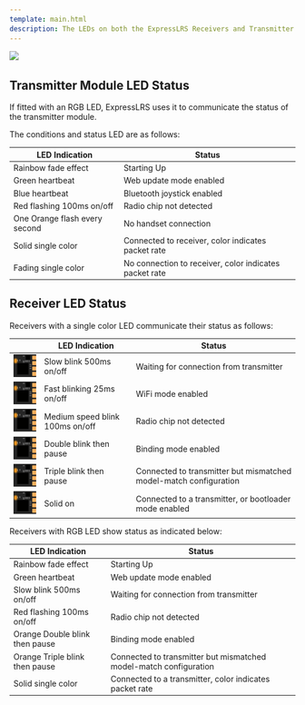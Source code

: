 ```yaml
---
template: main.html
description: The LEDs on both the ExpressLRS Receivers and Transmitter Modules are very helpful diagnostic tool in determining the current status of the device.
---
```


<img src="https://raw.githubusercontent.com/ExpressLRS/ExpressLRS-Hardware/master/img/software.png">

## Transmitter Module LED Status

If fitted with an RGB LED, ExpressLRS uses it to communicate the status of the transmitter module.

The conditions and status LED are as follows:

| LED Indication | Status |
|---|---|
| Rainbow fade effect | Starting Up |
| Green heartbeat | Web update mode enabled |
| Blue heartbeat | Bluetooth joystick enabled |
| Red flashing 100ms on/off | Radio chip not detected |
| One Orange flash every second | No handset connection |
| Solid single color | Connected to receiver, color indicates packet rate |
| Fading single color | No connection to receiver, color indicates packet rate |

## Receiver LED Status

Receivers with a single color LED communicate their status as follows:

|| LED Indication | Status |
|---|---|---|
|![LEDSEQ_DISCONNECTED](../assets/images/receiverLED/LEDSEQ_DISCONNECTED_50_50.gif)| Slow blink 500ms on/off | Waiting for connection from transmitter |
|![LEDSEQ_WIFI_UPDATE](../assets/images/receiverLED/LEDSEQ_WIFI_UPDATE_2_3.gif)| Fast blinking 25ms on/off | WiFi mode enabled |
|![LEDSEQ_RADIO_FAILED](../assets/images/receiverLED/LEDSEQ_RADIO_FAILED_20_100.gif)| Medium speed blink 100ms on/off | Radio chip not detected |
|![LEDSEQ_BINDING](../assets/images/receiverLED/LEDSEQ_BINDING_10_10_10_100.gif)| Double blink then pause | Binding mode enabled |
|![LEDSEQ_MODEL_MISMATCH](../assets/images/receiverLED/LEDSEQ_MODEL_MISMATCH_10_10_10_10_10_100.gif)| Triple blink then pause | Connected to transmitter but mismatched model-match configuration |
|![CONNECTED](../assets/images/receiverLED/LED_ON.gif)| Solid on | Connected to a transmitter, or bootloader mode enabled |

Receivers with RGB LED show status as indicated below:

| LED Indication | Status |
|---|---|
| Rainbow fade effect | Starting Up |
| Green heartbeat | Web update mode enabled |
| Slow blink 500ms on/off | Waiting for connection from transmitter |
| Red flashing 100ms on/off | Radio chip not detected |
| Orange Double blink then pause | Binding mode enabled |
| Orange Triple blink then pause | Connected to transmitter but mismatched model-match configuration |
| Solid single color | Connected to a transmitter, color indicates packet rate |
